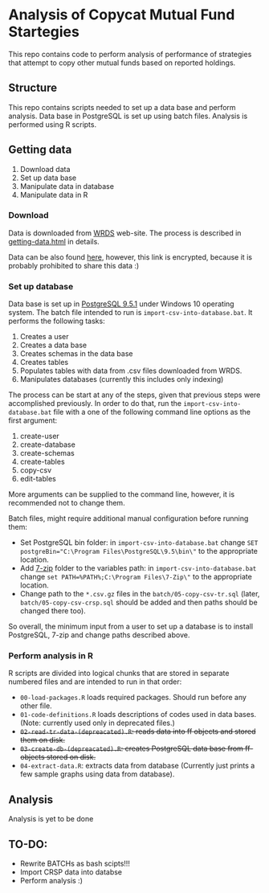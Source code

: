 # Analysis of Copycat Mutual Fund Startegies
This repo contains code to perform analysis of performance of strategies that attempt to copy other mutual funds based on reported holdings.

## Structure
This repo contains scripts needed to set up a data base and perform analysis. Data base in PostgreSQL is set up using batch files. Analysis is performed using R scripts.

## Getting data

1. Download data
2. Set up data base
3. Manipulate data in database
4. Manipulate data in R

### Download 
Data is downloaded from [WRDS](https://wrds-web.wharton.upenn.edu/) web-site. The process is described in [getting-data.html](http://htmlpreview.github.com/?https://github.com/nickto/copycats-analysis/blob/master/getting-data.html) in details.

Data can be also found [here](https://mega.nz/#F!EhpUlTyR), however, this link is encrypted, because it is probably prohibited to share this data :)

### Set up database
Data base is set up in [PostgreSQL 9.5.1](http://www.enterprisedb.com/products-services-training/pgdownload#windows) under Windows 10 operating system. The batch file intended to run is `import-csv-into-database.bat`. It performs the following tasks:

1. Creates a user
2. Creates a data base
3. Creates schemas in the data base
4. Creates tables
5. Populates tables with data from .csv files downloaded from WRDS.
6. Manipulates databases (currently this includes only indexing)

The process can be start at any of the steps, given that previous steps were accomplished previously. In order to do that, run the `import-csv-into-database.bat` file with a one of the following command line options as the first argument:

1. create-user
2. create-database
3. create-schemas
4. create-tables
5. copy-csv
6. edit-tables

More arguments can be supplied to the command line, however, it is recommended not to change them.

Batch files, might require additional manual configuration before running them:

- Set PostgreSQL bin folder: in `import-csv-into-database.bat` change `SET postgreBin="C:\Program Files\PostgreSQL\9.5\bin\"` to the appropriate location.
- Add [7-zip](http://www.7-zip.org/download.html) folder to the variables path: in `import-csv-into-database.bat` change `set PATH=%PATH%;C:\Program Files\7-Zip\"` to the appropriate location.
- Change path to the `*.csv.gz` files in the `batch/05-copy-csv-tr.sql` (later, `batch/05-copy-csv-crsp.sql` should be added and then paths should be changed there too).

So overall, the minimum input from a user to set up a database is to install PostgreSQL, 7-zip and change paths described above.

### Perform analysis in R
R scripts are divided into logical chunks that are stored in separate numbered files and are intended to run in that order:

- `00-load-packages.R` loads required packages. Should run before any other file.
- `01-code-definitions.R` loads descriptions of codes used in data bases. (Note: currently used only in deprecated files.)
- ~~`02-read-tr-data-(depreacated).R`: reads data into ff objects and stored them on disk.~~ 
- ~~`03-create-db-(depreacated).R`: creates PostgreSQL data base from ff-objects stored on disk.~~ 
- `04-extract-data.R`: extracts data from database (Currently just prints a few sample graphs using data from database). 

## Analysis
Analysis is yet to be done

## TO-DO:

- Rewrite BATCHs as bash scipts!!!
- Import CRSP data into databse
- Perform analysis :)
